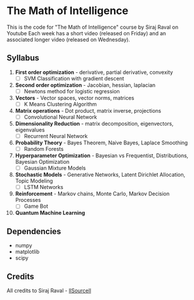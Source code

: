 # The Math of Intelligence

This is the code for "The Math of Intelligence" course by Siraj Raval on Youtube
Each week has a short video (released on Friday) and an associated longer video (released on Wednesday).

## Syllabus 

1. **First order optimization** - derivative, partial derivative, convexity  
     - [ ] SVM Classification with gradient descent
2. **Second order optimization** - Jacobian, hessian, laplacian  
     - [ ] Newtons method for logistic regression
3. **Vectors** - Vector spaces, vector norms, matrices  
     - [ ] K Means Clustering Algorithm
4. **Matrix operations** - Dot product, matrix inverse, projections  
     - [ ] Convolutional Neural Network
5. **Dimensionality Reduction** - matrix decomposition, eigenvectors, eigenvalues  
     - [ ] Recurrent Neural Network
6. **Probability Theory** - Bayes Theorem, Naive Bayes, Laplace Smoothing   
     - [ ] Random Forests 
7. **Hyperparameter Optimization** - Bayesian vs Frequentist, Distributions, Bayesian Optimization  
     - [ ] Gaussian Mixture Models
8. **Stochastic Models** - Generative Networks, Latent Dirichlet Allocation, Topic Modeling  
     - [ ] LSTM Networks
9. **Reinforcement** - Markov chains, Monte Carlo, Markov Decision Processes  
     - [ ] Game Bot 
10. **Quantum Machine Learning**


## Dependencies

* numpy
* matplotlib
* scipy

## Credits

All credits to Siraj Raval - [llSourcell](https://github.com/llSourcell)